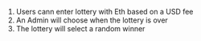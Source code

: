1. Users cann enter lottery with Eth based on a USD fee
2. An Admin will choose when the lottery is over
3. The lottery will select a random winner